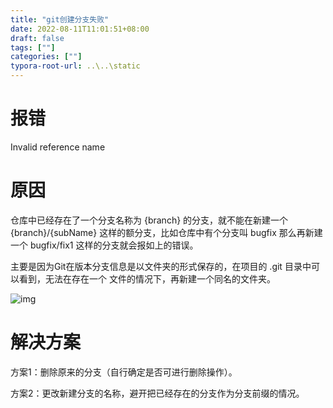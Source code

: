 ```yaml
---
title: "git创建分支失败"
date: 2022-08-11T11:01:51+08:00
draft: false
tags: [""]
categories: [""]
typora-root-url: ..\..\static
---
```


# 报错

Invalid reference name

# 原因

仓库中已经存在了一个分支名称为 {branch} 的分支，就不能在新建一个 {branch}/{subName} 这样的额分支，比如仓库中有个分支叫 bugfix 那么再新建一个 bugfix/fix1 这样的分支就会报如上的错误。

主要是因为Git在版本分支信息是以文件夹的形式保存的，在项目的 .git 目录中可以看到，无法在存在一个 文件的情况下，再新建一个同名的文件夹。

![img](/../../static/images/image2022-5-19_16-56-44-16601869838811.png)

# 解决方案

方案1：删除原来的分支（自行确定是否可进行删除操作）。

方案2：更改新建分支的名称，避开把已经存在的分支作为分支前缀的情况。
